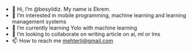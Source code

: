- 👋 Hi, I’m @besyildiz. My name is Ekrem.
- 👀 I’m interested in mobile programming, machine learning and learning management systems
- 🌱 I’m currently learning Yolo with machine learning
- 💞️ I’m looking to collaborate on writing article on ai, ml or lms
- 📫 How to reach me mehterli@gmail.com

<!---
besyildiz/besyildiz is a ✨ special ✨ repository because its `README.md` (this file) appears on your GitHub profile.
You can click the Preview link to take a look at your changes.
--->

